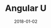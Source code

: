 ---
layout: site
title: "Angular U"
date: 2018-01-02
categories: [community]
version: 1.3.18
major: 1
minor: 3
patch: 18
slug: angular-u
link: https://angularu.com/ng
submitter: lpolepeddi
permalink: /sites/:slug
---